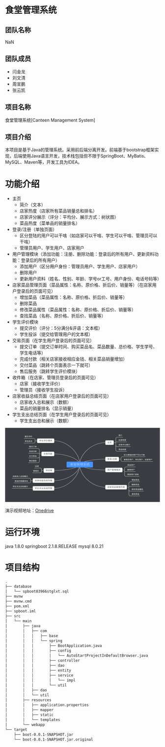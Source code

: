 # 食堂管理系统
## 团队名称
NaN

##  团队成员
- 闫金龙
- 刘文清
- 周宣鹏
- 张云凯

## 项目名称
食堂管理系统[Canteen Management System]


## 项目介绍
本项目是基于Java的管理系统。采用前后端分离开发。前端基于bootstrap框架实现，后端使用Java语言开发，技术栈包括但不限于SpringBoot、MyBatis、MySQL、Maven等，开发工具为IDEA。


# 功能介绍
- 主页
	- 简介（文本）
	- 店家热度（店家所有菜品销量总和排名）
	- 店家评分展示（评分：平均分、展示方式：树状图）
	- 菜品热度（菜单品的销量排名）
- 登录/注册（单独页面）
	- 区分登陆的用户可以干啥（如店家可以干啥、学生可以干啥、管理员可以干啥）
	- 管理员用户、学生用户、店家用户
- 用户管理模块（添加功能：注册、删除功能：登录后的所有用户、更新资料功能：登录后的所有用户）
	- 添加用户（区分用户身份：管理员用户、学生用户、店家用户）
	- 删除用户
	- 更新用户资料（姓名、性别、年龄、学号or工号、用户身份、电话号码等）
- 店家菜品管理页面（菜品属性：名称、原价格、折后价、销量等）（在店家用户登录后的页面可见）
	- 增加菜品（菜品属性：名称、原价格、折后价、销量等）
	- 删除菜品
	- 修改菜品属性（菜品属性：名称、原价格、折后价、销量等）
	- 查找菜品（名称、原价格、折后价、销量等）
- 学生评价模块
	- 提交评价（评分：5分满分&评语：文本框）
	- 学生投诉（提交给管理用户的文本框）
- 交易页面（在学生用户登录后的页面可见）
	- 提交订单（提交订单时间、购买菜品名、菜品数量、总价格、学生学号、学生电话等）
	- 完成付款（相关店家接收相应金钱、相关菜品销量增加）
	- 交付菜品（跳转个页面表示一下就可）
	- 售后服务（跳转学生评价模块）
- 收件箱（在店家、管理员登录后的页面可见）
	- 店家（接收学生评价）
	- 管理员（接收学生投诉）
- 店家收益总结页面（在店家用户登录后的页面可见）
	- 店家收入总和展示（数额）
	- 菜品的销量排名（显示销量）
- 学生支出总结页面（在学生用户登录后的页面可见）
	- 学生支出总和展示（数额）

![功能图](p1.png)

演示视频地址：[Onedrive](https://zong-my.sharepoint.com/:v:/g/personal/wenders_nekopara_net/Ed9T8ZvWiCFAt0Lmak-j0MUB8K78FFWkr8Kc_S4WwraMOA?e=EM8JuN)


# 运行环境
java 1.8.0
springboot 2.1.8.RELEASE
mysql 8.0.21


# 项目结构
```
.
├── database
│   └── spboot03966stglxt.sql
├── mvnw
├── mvnw.cmd
├── pom.xml
├── spboot.iml
├── src
│   └── main
│       ├── java
│       │   ├── com
│       │   │   ├── base
│       │   │   └── spring
│       │   │       ├── BootApplication.java
│       │   │       ├── config
│       │   │       │   └── AutoStartProjectInDefaultBrowser.java
│       │   │       ├── controller
│       │   │       ├── dao
│       │   │       ├── entity
│       │   │       ├── service
│       │   │       │   └── impl
│       │   │       └── util
│       │   ├── dao
│       │   └── util
│       ├── resources
│       │   ├── application.properties
│       │   ├── mapper
│       │   ├── static
│       │   └── templates
│       └── webapp
└── target
    ├── boot-0.0.1-SNAPSHOT.jar
    └── boot-0.0.1-SNAPSHOT.jar.original
```
